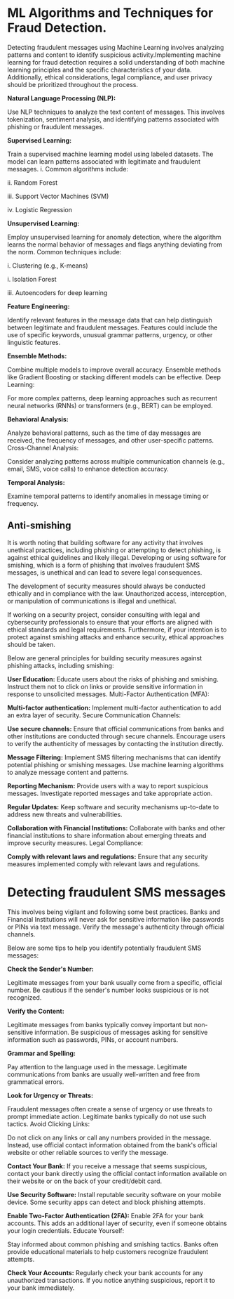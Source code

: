 # ML Algorithms and Techniques for Fraud Detection.

Detecting fraudulent messages using Machine Learning involves analyzing patterns and content to identify suspicious activity.Implementing machine learning for fraud detection requires a solid understanding of both machine learning principles and the specific characteristics of your data. Additionally, ethical considerations, legal compliance, and user privacy should be prioritized throughout the process.

**Natural Language Processing (NLP):**

Use NLP techniques to analyze the text content of messages. This involves tokenization, sentiment analysis, and identifying patterns associated with phishing or fraudulent messages.

**Supervised Learning:**

Train a supervised machine learning model using labeled datasets. The model can learn  patterns associated with legitimate and fraudulent messages.
i. Common algorithms include:

ii. Random Forest

iii. Support Vector Machines (SVM)

iv. Logistic Regression

**Unsupervised Learning:**

Employ unsupervised learning for anomaly detection, where the algorithm learns the normal behavior of messages and flags anything deviating from the norm. Common techniques include:

i. Clustering (e.g., K-means)

i. Isolation Forest

iii. Autoencoders for deep learning

**Feature Engineering:**

Identify relevant features in the message data that can help distinguish between legitimate and fraudulent messages. Features could include the use of specific keywords, unusual grammar patterns, urgency, or other linguistic features.

**Ensemble Methods:**

Combine multiple models to improve overall accuracy. Ensemble methods like Gradient Boosting or stacking different models can be effective.
Deep Learning:

For more complex patterns, deep learning approaches such as recurrent neural networks (RNNs) or transformers (e.g., BERT) can be employed.

**Behavioral Analysis:**

Analyze behavioral patterns, such as the time of day messages are received, the frequency of messages, and other user-specific patterns.
Cross-Channel Analysis:

Consider analyzing patterns across multiple communication channels (e.g., email, SMS, voice calls) to enhance detection accuracy.

**Temporal Analysis:**

Examine temporal patterns to identify anomalies in message timing or frequency.

## Anti-smishing 

It is worth noting that building software for any activity that involves unethical practices, including phishing or attempting to detect phishing, is against ethical guidelines and likely illegal. Developing or using software for smishing, which is a form of phishing that involves fraudulent SMS messages, is unethical and can lead to severe legal consequences.

The development of security measures should always be conducted ethically and in compliance with the law. Unauthorized access, interception, or manipulation of communications is illegal and unethical.

If working on a security project, consider consulting with legal and cybersecurity professionals to ensure that your efforts are aligned with ethical standards and legal requirements. Furthermore, if your intention is to protect against smishing attacks and enhance security, ethical approaches should be taken. 

 Below are general principles for building security measures against phishing attacks, including smishing:

**User Education:**
Educate users about the risks of phishing and smishing.
Instruct them not to click on links or provide sensitive information in response to unsolicited messages.
Multi-Factor Authentication (MFA):

**Multi-factor authentication:**
Implement multi-factor authentication to add an extra layer of security.
Secure Communication Channels:

**Use secure channels:**
Ensure that official communications from banks and other institutions are conducted through secure channels.
Encourage users to verify the authenticity of messages by contacting the institution directly.

**Message Filtering:**
Implement SMS filtering mechanisms that can identify potential phishing or smishing messages.
Use machine learning algorithms to analyze message content and patterns.

**Reporting Mechanism:**
Provide users with a way to report suspicious messages.
Investigate reported messages and take appropriate action.

**Regular Updates:**
Keep software and security mechanisms up-to-date to address new threats and vulnerabilities.

**Collaboration with Financial Institutions:**
Collaborate with banks and other financial institutions to share information about emerging threats and improve security measures.
Legal Compliance:

**Comply with relevant laws and regulations:**
Ensure that any security measures implemented comply with relevant laws and regulations.

# Detecting  fraudulent SMS messages 
This involves being vigilant and following some best practices. Banks and Financial Institutions  will never ask for sensitive information like passwords or PINs via text message. Verify the message's authenticity through official channels.

Below are some tips to help you identify potentially fraudulent SMS messages:

**Check the Sender's Number:**

Legitimate messages from your bank usually come from a specific, official number. Be cautious if the sender's number looks suspicious or is not recognized.

**Verify the Content:**

Legitimate messages from banks typically convey important but non-sensitive information. Be suspicious of messages asking for sensitive information such as passwords, PINs, or account numbers.

**Grammar and Spelling:**

Pay attention to the language used in the message. Legitimate communications from banks are usually well-written and free from grammatical errors.

**Look for Urgency or Threats:**

Fraudulent messages often create a sense of urgency or use threats to prompt immediate action. Legitimate banks typically do not use such tactics.
Avoid Clicking Links:

Do not click on any links or call any numbers provided in the message. Instead, use official contact information obtained from the bank's official website or other reliable sources to verify the message.

**Contact Your Bank:**
If you receive a message that seems suspicious, contact your bank directly using the official contact information available on their website or on the back of your credit/debit card.

**Use Security Software:**
Install reputable security software on your mobile device. Some security apps can detect and block phishing attempts.

**Enable Two-Factor Authentication (2FA):**
Enable 2FA for your bank accounts. This adds an additional layer of security, even if someone obtains your login credentials.
Educate Yourself:

Stay informed about common phishing and smishing tactics. Banks often provide educational materials to help customers recognize fraudulent attempts.

**Check Your Accounts:**
Regularly check your bank accounts for any unauthorized transactions. If you notice anything suspicious, report it to your bank immediately.
